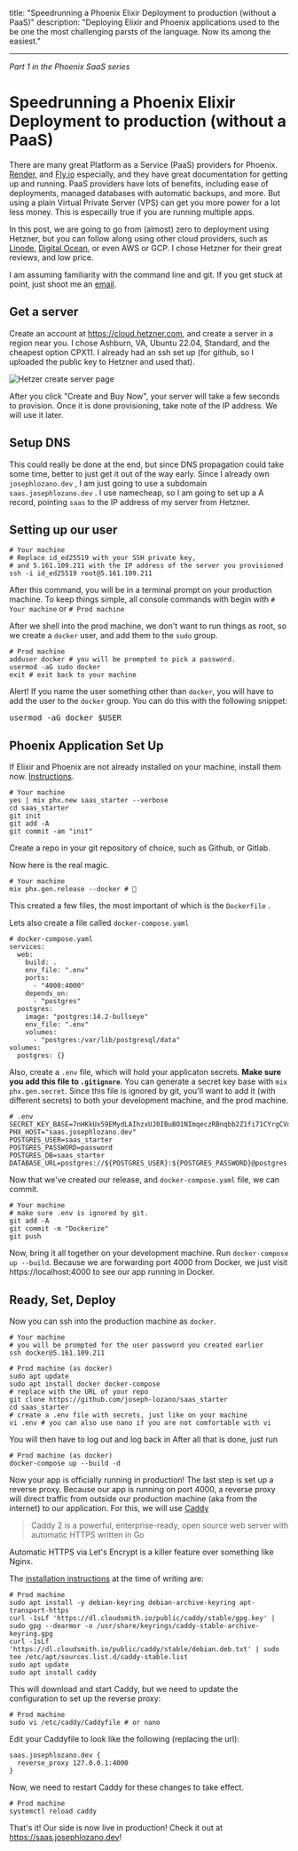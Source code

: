 title: "Speedrunning a Phoenix Elixir Deployment to production (without a PaaS)"
description: "Deploying Elixir and Phoenix applications used to the be one the most challenging parsts of the language. Now its among the easiest."

---

_Part 1 in the Phoenix SaaS series_

# Speedrunning a Phoenix Elixir Deployment to production (without a PaaS)

There are many great Platform as a Service (PaaS) providers for Phoenix. [Render](https://render.com/docs/deploy-phoenix), and [Fly.io](https://fly.io/docs/getting-started/elixir/) especially, and they have great documentation for getting up and running. PaaS providers have lots of benefits, including ease of deployments, managed databases with automatic backups, and more. But using a plain Virtual Private Server (VPS) can get you more power for a lot less money. This is especailly true if you are running multiple apps.

In this post, we are going to go from (almost) zero to deployment using Hetzner, but you can follow along using other cloud providers, such as [Linode](https://linode.com), [Digital Ocean](https://digitalocean.com), or even AWS or GCP. I chose Hetzner for their great reviews, and low price.

I am assuming familiarity with the command line and git. If you get stuck at point, just shoot me an [email](mailto:me@josephlozano.dev).

## Get a server

Create an account at https://cloud.hetzner.com, and create a server in a region near you. I chose Ashburn, VA, Ubuntu 22.04, Standard, and the cheapest option CPX11. I already had an ssh set up (for github, so I uploaded the public key to Hetzner and used that).

![Hetzer create server page](/images/2022-06-10-hetzner.png)

After you click "Create and Buy Now", your server will take a few seconds to provision. Once it is done provisioning, take note of the IP address. We will use it later.

## Setup DNS

This could really be done at the end, but since DNS propagation could take some time, better to just get it out of the way early. Since I already own `josephlozano.dev` , I am just going to use a subdomain `saas.josephlozano.dev` . I use namecheap, so I am going to set up a A record, pointing `saas` to the IP address of my server from Hetzner.

## Setting up our user

```language-shell
# Your machine
# Replace id_ed25519 with your SSH private key,
# and 5.161.109.211 with the IP address of the server you provisioned
ssh -i id_ed25519 root@5.161.109.211
```

After this command, you will be in a terminal prompt on your production machine. To keep things simple, all console commands with begin with `# Your machine` or `# Prod machine`

After we shell into the prod machine, we don't want to run things as root, so we create a `docker` user, and add them to the `sudo` group.

```language-shell
# Prod machine
adduser docker # you will be prompted to pick a password.
usermod -aG sudo docker
exit # exit back to your machine
```

<div class="not-prose my-8 w-full border-amber-400 border-8 py-2 px-1">
  <span class="font-bold">Alert!</span>
  <span class="">If you name the user something other than <code>docker</code>, you will have to add the user to the <code>docker</code> group. You can do this with the following snippet:</span>
  <pre class="my-4 mx-2">usermod -aG docker $USER</pre>
</div>

## Phoenix Application Set Up

If Elixir and Phoenix are not already installed on your machine, install them now. [Instructions](https://hexdocs.pm/phoenix/installation.html).

```language-shell
# Your machine
yes | mix phx.new saas_starter --verbose
cd saas_starter
git init
git add -A
git commit -am "init"
```

Create a repo in your git repository of choice, such as Github, or Gitlab.

Now here is the real magic.

```language-shell
# Your machine
mix phx.gen.release --docker # 🤯
```

This created a few files, the most important of which is the `Dockerfile` .

Lets also create a file called `docker-compose.yaml`

```language-yaml
# docker-compose.yaml
services:
  web:
    build: .
    env_file: ".env"
    ports:
      - "4000:4000"
    depends_on:
      - "postgres"
  postgres:
    image: "postgres:14.2-bullseye"
    env_file: ".env"
    volumes:
      - "postgres:/var/lib/postgresql/data"
volumes:
  postgres: {}
```

Also, create a `.env` file, which will hold your applicaton secrets. **Make sure you add this file to `.gitignore`**. You can generate a secret key base with `mix phx.gen.secret`. Since this file is ignored by git, you'll want to add it (with different secrets) to both your development machine, and the prod machine.

```language-shell
# .env
SECRET_KEY_BASE=7nHKkUx59EMydLAIhzxUJ0IBuBO1NImqeczRBnqbb2Z1fi71CYrgCVqiXLOgXaA3
PHX_HOST="saas.josephlozano.dev"
POSTGRES_USER=saas_starter
POSTGRES_PASSWORD=password
POSTGRES_DB=saas_starter
DATABASE_URL=postgres://${POSTGRES_USER}:${POSTGRES_PASSWORD}@postgres:5432/${POSTGRES_DB}
```

Now that we've created our release, and `docker-compose.yaml` file, we can commit.

```language-shell
# Your machine
# make sure .env is ignored by git.
git add -A
git commit -m "Dockerize"
git push
```

Now, bring it all together on your development machine. Run `docker-compose up --build`. Because we are forwarding port 4000 from Docker, we just visit https://localhost:4000 to see our app running in Docker.

## Ready, Set, Deploy

Now you can ssh into the production machine as `docker`.

```language-shell
# Your machine
# you will be prompted for the user password you created earlier
ssh docker@5.161.109.211
```

```language-shell
# Prod machine (as docker)
sudo apt update
sudo apt install docker docker-compose
# replace with the URL of your repo
git clone https://github.com/joseph-lozano/saas_starter
cd saas_starter
# create a .env file with secrets, just like on your machine
vi .env # you can also use nano if you are not comfortable with vi
```

You will then have to log out and log back in
After all that is done, just run

```language-shell
# Prod machine (as docker)
docker-compose up --build -d
```

Now your app is officially running in production! The last step is set up a reverse proxy. Because our app is running on port 4000, a reverse proxy will direct traffic from outside our production machine (aka from the internet) to our application. For this, we will use [Caddy](https://caddyserver.com)

> Caddy 2 is a powerful, enterprise-ready, open source web server with automatic HTTPS written in Go

Automatic HTTPS via Let's Encrypt is a killer feature over something like Nginx.

The [installation instructions](https://caddyserver.com/docs/install#debian-ubuntu-raspbian) at the time of writing are:

```language-shell
# Prod machine
sudo apt install -y debian-keyring debian-archive-keyring apt-transport-https
curl -1sLf 'https://dl.cloudsmith.io/public/caddy/stable/gpg.key' | sudo gpg --dearmor -o /usr/share/keyrings/caddy-stable-archive-keyring.gpg
curl -1sLf 'https://dl.cloudsmith.io/public/caddy/stable/debian.deb.txt' | sudo tee /etc/apt/sources.list.d/caddy-stable.list
sudo apt update
sudo apt install caddy
```

This will download and start Caddy, but we need to update the configuration to set up the reverse proxy:

```language-shell
# Prod machine
sudo vi /etc/caddy/Caddyfile # or nano
```

Edit your Caddyfile to look like the following (replacing the url):

```
saas.josephlozano.dev {
  reverse_proxy 127.0.0.1:4000
}
```

Now, we need to restart Caddy for these changes to take effect.

```language-shell
# Prod machine
systemctl reload caddy
```

That's it! Our side is now live in production! Check it out at https://saas.josephlozano.dev!
